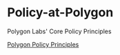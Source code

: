 # Policy-at-Polygon
Polygon Labs' Core Policy Principles

[Polygon Policy Principles](https://github.com/maticnetwork/Policy-at-Polygon/blob/main/Polygon%20Policy%20Principles.pdf)
